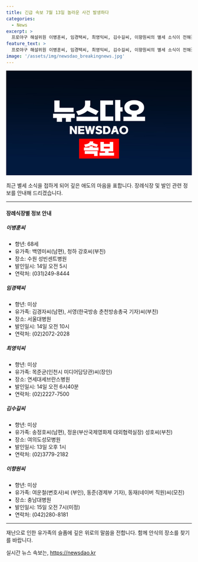 ```yaml
---
title: 긴급 속보 7월 13일 놀라운 사건 발생하다
categories:
  - News
excerpt: >
  프로야구 해설위원 이병훈씨, 임경택씨, 최영익씨, 김수길씨, 이향원씨의 별세 소식이 전해졌습니다. 각자의 부친이나 장인으로 서운한 소식이에요. 발인 일정과 연락처는 아래와 같습니다. ※별세 소식은 가족의 의견에 따라 변경될 수 있습니다. [연락처] 이병훈씨(031-249-8444), 임경택씨(02-2072-2028), 최영익씨(02-2227-7500), 김수길씨(02-3779-2182), 이향원씨(042-280-8181).
feature_text: >
  프로야구 해설위원 이병훈씨, 임경택씨, 최영익씨, 김수길씨, 이향원씨의 별세 소식이 전해졌습니다. 각자의 부친이나 장인으로 서운한 소식이에요. 발인 일정과 연락처는 아래와 같습니다. ※별세 소식은 가족의 의견에 따라 변경될 수 있습니다. [연락처] 이병훈씨(031-249-8444), 임경택씨(02-2072-2028), 최영익씨(02-2227-7500), 김수길씨(02-3779-2182), 이향원씨(042-280-8181).
image: '/assets/img/newsdao_breakingnews.jpg'
---
```


<p><img src="/assets/img/newsdao_breakingnews.jpg" alt="implanttips 속보" /></p>

<p>최근 별세 소식을 접하게 되어 깊은 애도의 마음을 표합니다. 장례식장 및 발인 관련 정보를 안내해 드리겠습니다. </p>

<hr />

<h4>장례식장별 정보 안내</h4>

<h5>이병훈씨</h5>

<ul>
<li>향년: 68세</li>
<li>유가족: 백영미씨(남편), 청하 강호씨(부친)</li>
<li>장소: 수원 성빈센트병원</li>
<li>발인일시: 14일 오전 5시</li>
<li>연락처: (031)249-8444</li>
</ul>

<h5>임경택씨</h5>

<ul>
<li>향년: 미상</li>
<li>유가족: 김경자씨(남편), 서영(한국방송 춘천방송총국 기자)씨(부친)</li>
<li>장소: 서울대병원</li>
<li>발인일시: 14일 오전 10시</li>
<li>연락처: (02)2072-2028</li>
</ul>

<h5>최영익씨</h5>

<ul>
<li>향년: 미상</li>
<li>유가족: 목준균(인천시 미디어담당관)씨(장인)</li>
<li>장소: 연세대세브란스병원</li>
<li>발인일시: 14일 오전 6시40분</li>
<li>연락처: (02)2227-7500</li>
</ul>

<h5>김수길씨</h5>

<ul>
<li>향년: 미상</li>
<li>유가족: 송정호씨(남편), 정윤(부산국제영화제 대외협력실장) 성호씨(부친)</li>
<li>장소: 여의도성모병원</li>
<li>발인일시: 13일 오후 1시</li>
<li>연락처: (02)3779-2182</li>
</ul>

<h5>이향원씨</h5>

<ul>
<li>향년: 미상</li>
<li>유가족: 여운철(변호사)씨 (부인), 동준(경제부 기자), 동재(네이버 직원)씨(모친)</li>
<li>장소: 충남대병원</li>
<li>발인일시: 15일 오전 7시(미정)</li>
<li>연락처: (042)280-8181</li>
</ul>

<hr />

<p>재난으로 인한 유가족의 슬픔에 깊은 위로의 말씀을 전합니다. 함께 안식의 장소를 찾기를 바랍니다.</p>
실시간 뉴스 속보는, <a href="https://newsdao.kr" rel="dofollow">https://newsdao.kr</a>


